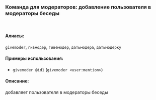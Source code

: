 ### **Команда для модераторов: добавление пользователя в модераторы беседы**
<br>

#### **Алиасы**:
`givemoder`, `гивмодер`, `гивемодер`, `датьмодера`, `датьмодерку`


#### **Примеры использования**:
- `givemoder @id1` (`givemoder <user:mention>`)


#### **Описание**:
добавляет пользователя в модераторы беседы
